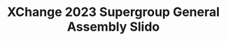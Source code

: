 ---
title: XChange 2023 Supergroup General Assembly Slido
redirect_to: https://app.sli.do/event/3KGd23rJK9iwL3YiujFTwd
redirect_from: 
  - /XCH23SGASlido
  - /xch23sgaslido
---